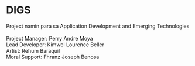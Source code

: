 # DIGS

Project namin para sa Application Development and Emerging Technologies \
  \
Project Manager: Perry Andre Moya \
Lead Developer: Kimwel Lourence Beller  \
Artist: Rehum Baraquil  \
Moral Support: Fhranz Joseph Benosa
